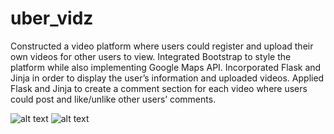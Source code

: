 # uber_vidz

Constructed a video platform where users could register and upload their own videos for other users to view. Integrated Bootstrap to style the platform while also implementing Google Maps API.  Incorporated Flask and Jinja in order to display the user’s information and uploaded videos. Applied Flask and Jinja to create a comment section for each video where users could post and like/unlike other users’ comments. 

![alt text](https://github.com/ivanmallory/dojo_room/blob/master/ubervidz1.png?raw=true)
![alt text](https://github.com/ivanmallory/dojo_room/blob/master/ubervidz2.png?raw=true)
